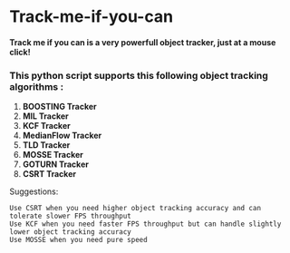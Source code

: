 # Track-me-if-you-can
#### Track me if you can is a very powerfull object tracker, just at a mouse click! 
<h3><b>This python script supports this following object tracking algorithms : </b></h3>
<ol>
 <li><b>BOOSTING Tracker</b></li>
 <li><b>MIL Tracker</b></li>
 <li><b>KCF Tracker</b></li>
 <li><b>MedianFlow Tracker</b></li>
 <li><b>TLD Tracker</b></li>
 <li><b>MOSSE Tracker</b></li>
 <li><b>GOTURN Tracker</b></li>
 <li><b>CSRT Tracker</b></li>
 </ol>

Suggestions:

    Use CSRT when you need higher object tracking accuracy and can tolerate slower FPS throughput
    Use KCF when you need faster FPS throughput but can handle slightly lower object tracking accuracy
    Use MOSSE when you need pure speed
